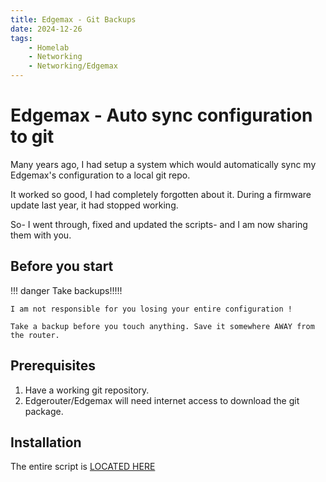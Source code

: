 ```yaml
---
title: Edgemax - Git Backups
date: 2024-12-26
tags:
    - Homelab
    - Networking
    - Networking/Edgemax
---
```


# Edgemax - Auto sync configuration to git

Many years ago, I had setup a system which would automatically sync my Edgemax's configuration to a local git repo.

It worked so good, I had completely forgotten about it. During a firmware update last year, it had stopped working.

So- I went through, fixed and updated the scripts- and I am now sharing them with you.

<!-- more -->

## Before you start

!!! danger
    Take backups!!!!!

    I am not responsible for you losing your entire configuration !

    Take a backup before you touch anything. Save it somewhere AWAY from the router.

## Prerequisites

1. Have a working git repository.
2. Edgerouter/Edgemax will need internet access to download the git package.

## Installation

The entire script is [LOCATED HERE](./assets/edgemax-install-script.sh)

